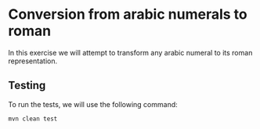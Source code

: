 
# Conversion from arabic numerals to roman

In this exercise we will attempt to transform any arabic numeral to its roman representation.

## Testing

To run the tests, we will use the following command:
```
mvn clean test
```
